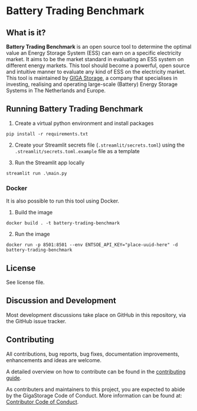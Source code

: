 # Battery Trading Benchmark

## What is it?

**Battery Trading Benchmark** is an open source tool to determine the optimal value an Energy Storage System (ESS) can earn on a specific electricity market.
It aims to be the market standard in evaluating an ESS system on different energy markets.
This tool should become a powerful, open source and intuitive manner to evaluate any kind of ESS on the electricity market.
This tool is maintained by [GIGA Storage][GIGA Home Page], a company that specialises in investing, realising and operating large-scale (Battery) Energy Storage Systems in The Netherlands and Europe.

## Running Battery Trading Benchmark

1. Create a virtual python environment and install packages

```console
pip install -r requirements.txt
```

2. Create your Streamlit secrets file (`.streamlit/secrets.toml`) using the `.streamlit/secrets.toml.example` file as a template

3. Run the Streamlit app locally

```console
streamlit run .\main.py
```

### Docker

It is also possible to run this tool using Docker.

1. Build the image

```console
docker build . -t battery-trading-benchmark
```

2. Run the image

```console
docker run -p 8501:8501 --env ENTSOE_API_KEY="place-uuid-here" -d battery-trading-benchmark
```

## License

See license file.

## Discussion and Development

Most development discussions take place on GitHub in this repository, via the GitHub issue tracker.

## Contributing

All contributions, bug reports, bug fixes, documentation improvements, enhancements and ideas are welcome.

A detailed overview on how to contribute can be found in the [contributing guide][GigaStorage Contributing Guide].

As contributers and maintainers to this project, you are expected to abide by the GigaStorage Code of Conduct.
More information can be found at: [Contributor Code of Conduct][GigaStorage Code of Conduct].

[GIGA Home Page]: https://giga-storage.com/en/
[GigaStorage Contributing Guide]: https://github.com/GigaStorage/.github/blob/main/CONTRIBUTING.md
[GigaStorage Code of Conduct]: https://github.com/GigaStorage/.github/blob/main/CODE_OF_CONDUCT.md
